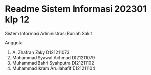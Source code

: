 # Readme Sistem Informasi 202301 klp 12

Sistem Informasi Administrasi Rumah Sakit

Anggota
1. A. Zhafran Zaky D121211073
2. Mohammad Syawal Achmad D121211079
3. Muhammad Bahri Syahputra D121211102
4. Muhammad Ikram Arullahafif D121211104
